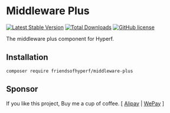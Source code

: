 # Middleware Plus

[![Latest Stable Version](https://poser.pugx.org/friendsofhyperf/middleware-plus/version.png)](https://packagist.org/packages/friendsofhyperf/middleware-plus)
[![Total Downloads](https://poser.pugx.org/friendsofhyperf/middleware-plus/d/total.png)](https://packagist.org/packages/friendsofhyperf/middleware-plus)
[![GitHub license](https://img.shields.io/github/license/friendsofhyperf/middleware-plus)](https://github.com/friendsofhyperf/middleware-plus)

The middleware plus component for Hyperf.

## Installation

```shell
composer require friendsofhyperf/middleware-plus
```

## Sponsor

If you like this project, Buy me a cup of coffee. [ [Alipay](https://hdj.me/images/alipay.jpg) | [WePay](https://hdj.me/images/wechat-pay.jpg) ]
